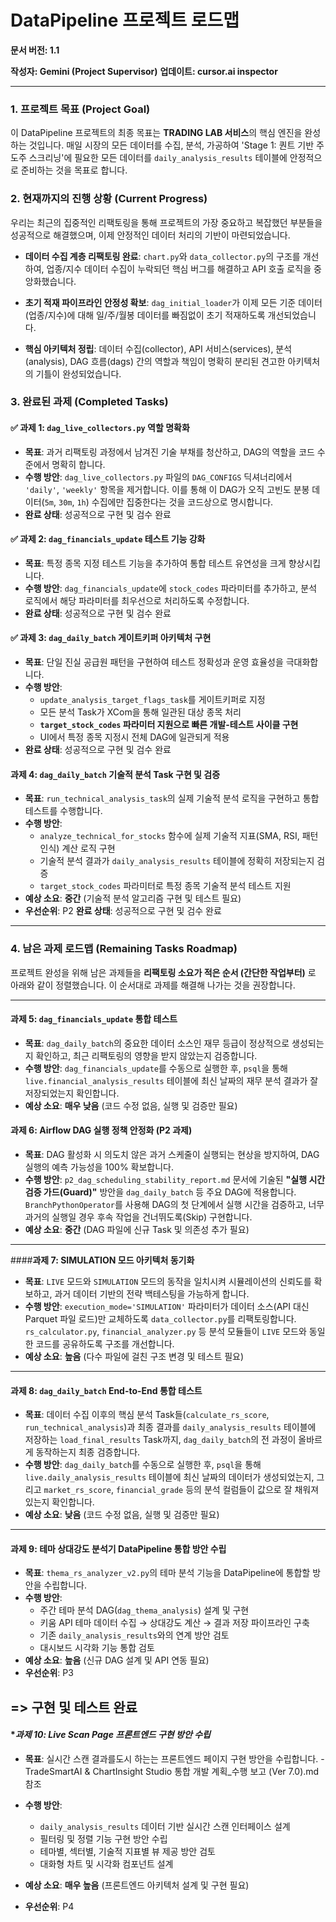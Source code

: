 
# DataPipeline 프로젝트 로드맵

**문서 버전: 1.1**

**작성자: Gemini (Project Supervisor)**
**업데이트: cursor.ai inspector**

---

### 1. 프로젝트 목표 (Project Goal)

이 DataPipeline 프로젝트의 최종 목표는 **TRADING LAB 서비스**의 핵심 엔진을 완성하는 것입니다. 매일 시장의 모든 데이터를 수집, 분석, 가공하여 'Stage 1: 퀀트 기반 주도주 스크리닝'에 필요한 모든 데이터를 `daily_analysis_results` 테이블에 안정적으로 준비하는 것을 목표로 합니다.

### 2. 현재까지의 진행 상황 (Current Progress)

우리는 최근의 집중적인 리팩토링을 통해 프로젝트의 가장 중요하고 복잡했던 부분들을 성공적으로 해결했으며, 이제 안정적인 데이터 처리의 기반이 마련되었습니다.

- **데이터 수집 계층 리팩토링 완료**: `chart.py`와 `data_collector.py`의 구조를 개선하여, 업종/지수 데이터 수집이 누락되던 핵심 버그를 해결하고 API 호출 로직을 중앙화했습니다.

- **초기 적재 파이프라인 안정성 확보**: `dag_initial_loader`가 이제 모든 기준 데이터(업종/지수)에 대해 일/주/월봉 데이터를 빠짐없이 초기 적재하도록 개선되었습니다.

- **핵심 아키텍처 정립**: 데이터 수집(collector), API 서비스(services), 분석(analysis), DAG 흐름(dags) 간의 역할과 책임이 명확히 분리된 견고한 아키텍처의 기틀이 완성되었습니다.

### 3. 완료된 과제 (Completed Tasks)

#### **✅ 과제 1: `dag_live_collectors.py` 역할 명확화**

- **목표**: 과거 리팩토링 과정에서 남겨진 기술 부채를 청산하고, DAG의 역할을 코드 수준에서 명확히 합니다.
- **수행 방안**: `dag_live_collectors.py` 파일의 `DAG_CONFIGS` 딕셔너리에서 `'daily'`, `'weekly'` 항목을 제거합니다. 이를 통해 이 DAG가 오직 고빈도 분봉 데이터(`5m`, `30m`, `1h`) 수집에만 집중한다는 것을 코드상으로 명시합니다.
- **완료 상태**: 성공적으로 구현 및 검수 완료

#### **✅ 과제 2: `dag_financials_update` 테스트 기능 강화**

- **목표**: 특정 종목 지정 테스트 기능을 추가하여 통합 테스트 유연성을 크게 향상시킵니다.
- **수행 방안**: `dag_financials_update`에 `stock_codes` 파라미터를 추가하고, 분석 로직에서 해당 파라미터를 최우선으로 처리하도록 수정합니다.
- **완료 상태**: 성공적으로 구현 및 검수 완료


#### **✅ 과제 3: `dag_daily_batch` 게이트키퍼 아키텍처 구현**

- **목표**: 단일 진실 공급원 패턴을 구현하여 테스트 정확성과 운영 효율성을 극대화합니다.
- **수행 방안**: 
  - `update_analysis_target_flags_task`를 게이트키퍼로 지정
  - 모든 분석 Task가 XCom을 통해 일관된 대상 종목 처리
  - **`target_stock_codes` 파라미터 지원으로 빠른 개발-테스트 사이클 구현**
  - UI에서 특정 종목 지정시 전체 DAG에 일관되게 적용
- **완료 상태**: 성공적으로 구현 및 검수 완료


#### **과제 4: `dag_daily_batch` 기술적 분석 Task 구현 및 검증**

- **목표**: `run_technical_analysis_task`의 실제 기술적 분석 로직을 구현하고 통합 테스트를 수행합니다.
- **수행 방안**: 
  - `analyze_technical_for_stocks` 함수에 실제 기술적 지표(SMA, RSI, 패턴 인식) 계산 로직 구현
  - 기술적 분석 결과가 `daily_analysis_results` 테이블에 정확히 저장되는지 검증
  - `target_stock_codes` 파라미터로 특정 종목 기술적 분석 테스트 지원
- **예상 소요**: **중간** (기술적 분석 알고리즘 구현 및 테스트 필요)
- **우선순위**: P2
 **완료 상태**: 성공적으로 구현 및 검수 완료
---

### 4. 남은 과제 로드맵 (Remaining Tasks Roadmap)

프로젝트 완성을 위해 남은 과제들을 **리팩토링 소요가 적은 순서 (간단한 작업부터)** 로 아래와 같이 정렬했습니다. 이 순서대로 과제를 해결해 나가는 것을 권장합니다.

---

#### **과제 5: `dag_financials_update` 통합 테스트**

- **목표**: `dag_daily_batch`의 중요한 데이터 소스인 재무 등급이 정상적으로 생성되는지 확인하고, 최근 리팩토링의 영향을 받지 않았는지 검증합니다.
- **수행 방안**: `dag_financials_update`를 수동으로 실행한 후, `psql`을 통해 `live.financial_analysis_results` 테이블에 최신 날짜의 재무 분석 결과가 잘 저장되었는지 확인합니다.
- **예상 소요**: **매우 낮음** (코드 수정 없음, 실행 및 검증만 필요)


#### **과제 6: Airflow DAG 실행 정책 안정화 (P2 과제)**

- **목표**: DAG 활성화 시 의도치 않은 과거 스케줄이 실행되는 현상을 방지하여, DAG 실행의 예측 가능성을 100% 확보합니다.
- **수행 방안**: `p2_dag_scheduling_stability_report.md` 문서에 기술된 **"실행 시간 검증 가드(Guard)"** 방안을 `dag_daily_batch` 등 주요 DAG에 적용합니다. `BranchPythonOperator`를 사용해 DAG의 첫 단계에서 실행 시간을 검증하고, 너무 과거의 실행일 경우 후속 작업을 건너뛰도록(Skip) 구현합니다.
- **예상 소요**: **중간** (DAG 파일에 신규 Task 및 의존성 추가 필요)

---

####**과제 7: SIMULATION 모드 아키텍처 동기화**

- **목표**: `LIVE` 모드와 `SIMULATION` 모드의 동작을 일치시켜 시뮬레이션의 신뢰도를 확보하고, 과거 데이터 기반의 전략 백테스팅을 가능하게 합니다.
- **수행 방안**: `execution_mode='SIMULATION'` 파라미터가 데이터 소스(API 대신 Parquet 파일 로드)만 교체하도록 `data_collector.py`를 리팩토링합니다. `rs_calculator.py`, `financial_analyzer.py` 등 분석 모듈들이 `LIVE` 모드와 동일한 코드를 공유하도록 구조를 개선합니다.
- **예상 소요**: **높음** (다수 파일에 걸친 구조 변경 및 테스트 필요)


---

#### **과제 8: `dag_daily_batch` End-to-End 통합 테스트**

- **목표**: 데이터 수집 이후의 핵심 분석 Task들(`calculate_rs_score`, `run_technical_analysis`)과 최종 결과를 `daily_analysis_results` 테이블에 저장하는 `load_final_results` Task까지, `dag_daily_batch`의 전 과정이 올바르게 동작하는지 최종 검증합니다.
- **수행 방안**: `dag_daily_batch`를 수동으로 실행한 후, `psql`을 통해 `live.daily_analysis_results` 테이블에 최신 날짜의 데이터가 생성되었는지, 그리고 `market_rs_score`, `financial_grade` 등의 분석 컬럼들이 값으로 잘 채워져 있는지 확인합니다.
- **예상 소요**: **낮음** (코드 수정 없음, 실행 및 검증만 필요)

---


#### **과제 9: 테마 상대강도 분석기 DataPipeline 통합 방안 수립**

- **목표**: `thema_rs_analyzer_v2.py`의 테마 분석 기능을 DataPipeline에 통합할 방안을 수립합니다.
- **수행 방안**:
  - 주간 테마 분석 DAG(`dag_thema_analysis`) 설계 및 구현
  - 키움 API 테마 데이터 수집 → 상대강도 계산 → 결과 저장 파이프라인 구축
  - 기존 `daily_analysis_results`와의 연계 방안 검토
  - 대시보드 시각화 기능 통합 검토
- **예상 소요**: **높음** (신규 DAG 설계 및 API 연동 필요)
- **우선순위**: P3

=> 구현 및 테스트 완료
---

#### **과제 10: Live Scan Page 프론트엔드 구현 방안 수립*

- **목표**: 실시간 스캔 결과를도시 하는는 프론트엔드 페이지 구현 방안을 수립합니다.
  -TradeSmartAI & ChartInsight Studio 통합 개발 계획_수행 보고 (Ver 7.0).md 참조

- **수행 방안**:
  - `daily_analysis_results` 데이터 기반 실시간 스캔 인터페이스 설계
  - 필터링 및 정렬 기능 구현 방안 수립
  - 테마별, 섹터별, 기술적 지표별 뷰 제공 방안 검토
  - 대화형 차트 및 시각화 컴포넌트 설계
- **예상 소요**: **매우 높음** (프론트엔드 아키텍처 설계 및 구현 필요)
- **우선순위**: P4
